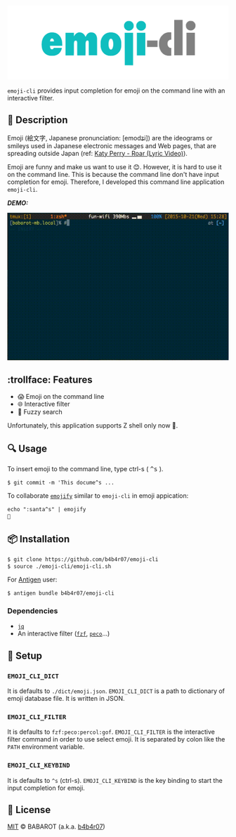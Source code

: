[![](https://raw.githubusercontent.com/b4b4r07/screenshots/master/emoji-cli/logo.png)][top]

[top]: https://github.com/b4b4r07/emoji-cli

`emoji-cli` provides input completion for emoji on the command line with an interactive filter.

## :memo: Description

Emoji (絵文字, Japanese pronunciation: [emodʑi]) are the ideograms or smileys used in Japanese electronic messages and Web pages, that are spreading outside Japan (ref: [Katy Perry - Roar (Lyric Video)](https://www.youtube.com/watch?v=e9SeJIgWRPk)).

Emoji are funny and make us want to use it :blush:. However, it is hard to use it on the command line. This is because the command line don't have input completion for emoji. Therefore, I developed this command line application `emoji-cli`.

***DEMO:***

[![](https://raw.githubusercontent.com/b4b4r07/screenshots/master/emoji-cli/demo.gif)][top]

## :trollface: Features

- :scream: Emoji on the command line
- :globe_with_meridians: Interactive filter
- :mag_right: Fuzzy search

Unfortunately, this application supports Z shell only now :bow:.

## :mag: Usage

To insert emoji to the command line, type ctrl-s ( <kbd>^s</kbd> ).

```console
$ git commit -m 'This docume^s ...
```

To collaborate [`emojify`](https://github.com/mrowa44/emojify) similar to `emoji-cli` in emoji appication:

```console
echo ":santa^s" | emojify
🎅
```

## :package: Installation

```console
$ git clone https://github.com/b4b4r07/emoji-cli
$ source ./emoji-cli/emoji-cli.sh
```

For [Antigen](https://github.com/zsh-users/antigen) user:

```console
$ antigen bundle b4b4r07/emoji-cli
```

### Dependencies

- [`jq`](https://stedolan.github.io/jq/)
- An interactive filter ([`fzf`](https://github.com/junegunn/fzf), [`peco`](https://github.com/peco/peco)...)

## :wrench: Setup

### `EMOJI_CLI_DICT`

It is defaults to `./dict/emoji.json`. `EMOJI_CLI_DICT` is a path to dictionary of emoji database file. It is written in JSON.

### `EMOJI_CLI_FILTER`

It is defaults to `fzf:peco:percol:gof`. `EMOJI_CLI_FILTER` is the interactive filter command in order to use select emoji. It is separated by colon like the `PATH` environment variable.

### `EMOJI_CLI_KEYBIND`

It is defaults to `^s` (ctrl-s). `EMOJI_CLI_KEYBIND` is the key binding to start the input completion for emoji.

## :ticket: License

[MIT](http://b4b4r07.mit-license.org) © BABAROT (a.k.a. [b4b4r07](https://github.com/b4b4r07))
